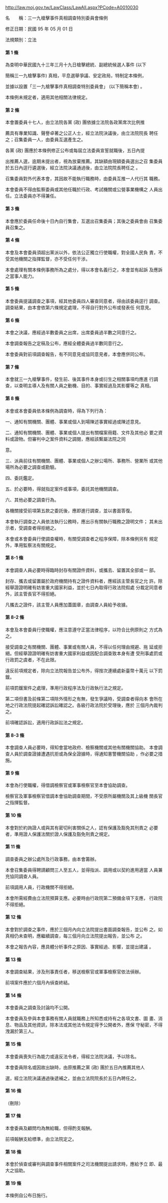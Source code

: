 http://law.moj.gov.tw/LawClass/LawAll.aspx?PCode=A0010030

名　　稱：三一九槍擊事件真相調查特別委員會條例

修正日期：民國 95 年 05 月 01 日

法規類別：立法

#### 第 1 條

為查明中華民國九十三年三月十九日槍擊總統、副總統候選人事件 (以下

簡稱三一九槍擊事件) 真相，平息選舉爭議、安定政局，特制定本條例，

並據以設置「三一九槍擊事件真相調查特別委員會」 (以下簡稱本會) 。

本條例未規定者，適用其他相關法律規定。

#### 第 2 條

本會置委員十七人，由立法院各黨 (政) 團依據立法院各政黨席次比例推

薦具有專業知識、聲譽卓著之公正人士，經立法院決議後，由立法院院長
聘任之；召集委員一人，由委員互選產生之。

各黨 (政) 團應於本條例修正公布或每屆立法委員宣誓就職後，五日內提

出推薦人選，逾期未提出者，視為放棄推薦。其缺額由現額委員選出之召
集委員於五日內逕行遴選後，經立法院決議通過後，由立法院院長聘任之
。

召集委員對外代表本會，其因故不能執行職務時，由委員互推一人代行其
職務。

本會委員不得由監察委員或其他任職於行政、考試機關或公營事業機構之
人員出任。立法委員亦不得兼任。

#### 第 3 條

本會應於委員任命後十日內自行集會，互選出召集委員；其後之委員會由
召集委員召集之。

#### 第 4 條

本會及本會委員須超出黨派以外，依法公正獨立行使職權，對全國人民負
責，不受其他機關之指揮監督，亦不受任何干涉。

本會處理有關本條例事務所為之處分，得以本會名義行之，本會並有起訴
及應訴之當事人能力。

#### 第 5 條

本會委員提議調查之事項，經其他委員四人審查同意者，得由該委員逕行
調查。調查結果，由本會依第六條規定處理，不得自行對外公布或發表任
何意見。

#### 第 6 條

本會之決議，應經過半數委員之出席，出席委員過半數之同意行之。

本會調查報告之定稿及公布，應經全體委員過半數同意行之。

本會委員對前項調查報告，有不同意見或協同意見者，本會應併同公布。
#### 第 7 條

本會就三一九槍擊事件，發生前、後其事件本身或衍生之相關事項均應進
行調查，以查明主導人及有關人員之動機、目的、事實經過及其影響等之
真相。

#### 第 8 條

本會或本會委員依本條例為調查時，得為下列行為：

一、通知有關機關、團體、事業或個人到場陳述事實經過或陳述意見。

二、通知有關機關、團體、事業或個人提出有關檔案冊籍、文件及其他必
要之資料或證物。但審判中之案件資料之調閱，應經該繫屬法院之同

意。

三、派員前往有關機關、團體、事業或個人之辦公場所、事務所、營業所
或其他場所為必要之調查或勘驗。

四、委託鑑定。

五、於必要時，得就指定案件或事項，委託其他機關調查。

六、其他必要之調查行為。

各機關接受前項第五款之委託後，應即進行調查，並以書面答復。

本會執行調查之人員依法執行公務時，應出示有關執行職務之證明文件；
其未出示者，受調查者得拒絕之。

本會或本會委員行使調查權時，有關受調查者之程序保障，除本條例另有
規定外，準用監察法有關規定。

#### 第 8-1 條

本會調查人員必要時得臨時封存有關證件資料，或攜去、留置其全部或一
部。

封存、攜去或留置屬於政府機關持有之證件資料者，應經該主管長官之允
許。除經舉證證明確有妨害重大國家利益，並於七日內取得行政法院假處
分裁定同意者外，該主管長官不得拒絕。

凡攜去之證件，該主管人員應加蓋圖章，由調查人員給予收據。

#### 第 8-2 條

本會及本會委員行使職權，應注意遵守正當法律程序，以符合比例原則之
方式為之。

接受調查之有關機關、團體、事業或有關人員，不得以任何理由規避、拖
延或拒絕。但經舉證證明確有妨害重大國家利益或因配合調查致本身有遭
受刑事處罰或行政罰之虞者，不在此限。

違反前項規定者，除向立法院報告並公布外，得按次連續處新臺幣十萬元
以下罰鍰。

前項罰鍰案件之處理，準用行政程序法及行政執行法之規定。

第二項但書及前條第二項除外情形之有無，發生爭議時，受調查者得向本
會所在地之行政法院提起確認訴訟確認之。各級行政法院於受理後，應於
三個月內裁判之。

前項確認訴訟，適用行政訴訟法之規定。

#### 第 8-3 條

本會調查人員必要時，得知會當地政府、檢察機關或其他有關機關協助。
本會調查人員於調查證據遭遇抗拒或為保全證據時，得通知憲警機關協助
，作必要之措施。

#### 第 9 條

本會為行使職權，得借調檢察官或軍事檢察官至本會協助調查。

檢察官及軍事檢察官借調本會協助調查期間，不受原所屬機關及其上級機
關長官之指揮監督。

#### 第 10 條

本會對於約詢證人或與其有密切利害關係之人，認有保護及豁免其刑責之
必要者，準用證人保護法關於證人保護及豁免刑責之規定。

#### 第 11 條

調查委員之辦公處所及行政事務，由本會籌辦。

本會召集委員得聘請顧問三人至五人，並得指派、調用或以契約進用適當
人員兼充協同調查人員。

前項調用人員，行政機關不得拒絕。

本會所需經費由立法院預算支應。必要時由行政院第二預備金項下支應，
行政院不得拒絕。

#### 第 12 條

本會對於調查之事件，應於三個月內向立法院提出書面調查報告，並公布
之。如真相仍未查明，應繼續調查，每三個月向立法院提出報告，並公布
之。

本會之報告內容，應具體分析事件之原因、事實經過、影響，並提出建議
。

#### 第 13 條

本會調查結果，涉及刑事責任者，移送檢察官或軍事檢察官依法偵辦。

前項案件應於六個月內偵查終結。

#### 第 14 條

本會委員之調查及討論均不公開。

本會委員及參與本會事務有關人員就職務上所知悉或持有之各項文書、圖
畫、消息、物品及其他資訊，除本法或其他法令規定得予公開者外，應保
守秘密，不得洩漏於第三人。

#### 第 15 條

本會委員喪失行為能力或違反法令者，得經立法院決議，予以除名。

本會委員除名或因故出缺時，由原推薦之黨 (政) 團於五日內推薦其他人

選，經立法院決議通過後遞補之，並由立法院院長於五日內聘任之。

#### 第 16 條

（刪除）

#### 第 17 條

本會委員及顧問均為無給職，但得酌支報酬。

前項報酬支給標準，由立法院定之。

#### 第 18 條

本會於偵查或審判與調查事件相關案件之司法機關提出請求時，應給予立
即、最大之協助。

#### 第 19 條

本條例自公布日施行。

